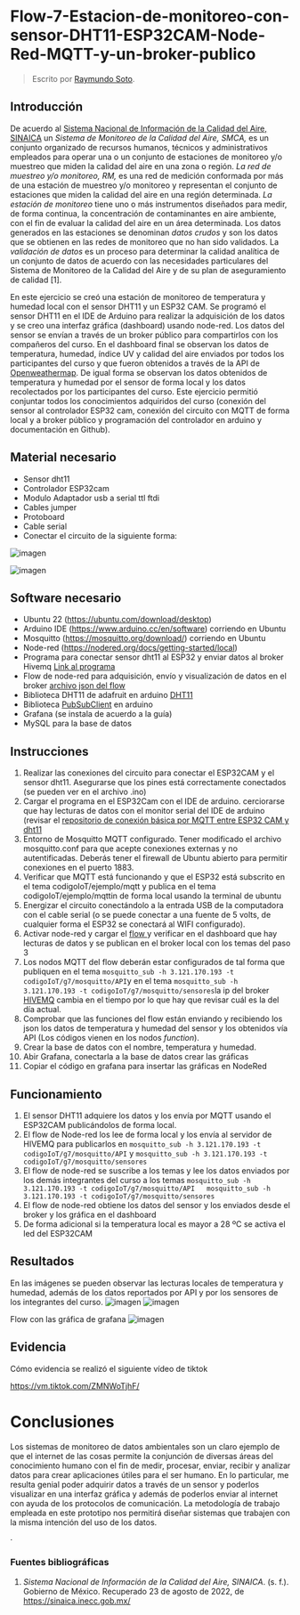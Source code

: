 # Flow-7-Estacion-de-monitoreo-con-sensor-DHT11-ESP32CAM-Node-Red-MQTT-y-un-broker-publico

> Escrito por  [Raymundo Soto](https://github.com/raymundosoto).

## Introducción

De acuerdo al [Sistema Nacional de Información de la Calidad del Aire, SINAICA](https://sinaica.inecc.gob.mx/) un *Sistema de Monitoreo de la Calidad del Aire, SMCA,* es un  conjunto organizado de recursos humanos, técnicos y administrativos empleados para operar una o un conjunto de estaciones de monitoreo y/o muestreo que miden la calidad del aire en una zona o región.   *La red  de muestreo y/o monitoreo, RM,* es una red de medición conformada por más de una estación de muestreo y/o monitoreo y representan el conjunto de estaciones que miden la calidad del aire en una región determinada.   *La estación de monitoreo* tiene uno o más instrumentos diseñados para medir, de forma continua, la concentración de contaminantes en aire ambiente, con el fin de evaluar la calidad del aire en un área determinada.   Los datos generados en las estaciones se denominan *datos crudos* y son los datos que se obtienen en las redes de monitoreo que no han sido validados. La *validación de datos* es un proceso para determinar la calidad analítica de un conjunto de datos de acuerdo con las necesidades particulares del Sistema de Monitoreo de la Calidad del Aire y de su plan de aseguramiento de calidad [1].

En este ejercicio se creó una estación de monitoreo de temperatura y humedad local con el sensor DHT11 y un ESP32 CAM. Se programó el sensor DHT11 en el IDE de Arduino para realizar la adquisición de los datos y se creo una interfaz gráfica (dashboard) usando node-red. Los datos del sensor se envían a través de un broker público para compartirlos con los compañeros del curso. En el dashboard final se observan los datos de temperatura, humedad, índice UV y calidad del aire enviados por todos los participantes del curso y que fueron obtenidos a través de la API de [Openweathermap](https://openweathermap.org/api).  De igual forma se observan los datos obtenidos de temperatura y humedad por el sensor de forma local y los datos recolectados por los participantes del curso. Este ejercicio permitió conjuntar todos los conocimientos adquiridos del curso (conexión del sensor al controlador ESP32 cam,  conexión del circuito con MQTT de forma local y a broker público y programación del controlador en  arduino y documentación en Github).

## Material necesario
 - Sensor dht11 
 - Controlador ESP32cam
 - Modulo Adaptador usb a serial ttl ftdi
 - Cables jumper
 - Protoboard
 - Cable serial
 - Conectar el circuito de la siguiente forma:
 
![imagen](https://user-images.githubusercontent.com/72757419/186284422-7f02778f-1358-4439-acd9-e5abf82e4333.png)

 ![imagen](https://user-images.githubusercontent.com/72757419/186284390-2c967e07-8850-4e61-ab2b-5eee4c5e786e.png)

## Software necesario

 - Ubuntu 22 (https://ubuntu.com/download/desktop)
 - Arduino IDE (https://www.arduino.cc/en/software) corriendo en Ubuntu
 - Mosquitto (https://mosquitto.org/download/) corriendo en Ubuntu
 - Node-red (https://nodered.org/docs/getting-started/local)
 - Programa para conectar sensor dht11 al ESP32 y enviar datos al broker Hivemq   [Link al programa](https://github.com/raymundosoto/Flow-6-Sensor-DHT11-con-MQTT-y-Dashboard-en-node-red/blob/8a97178c9d1ada07a29efcadc62bf6767b74c830/json_mqtt_esp32_cam_dht11/json_mqtt_esp32_cam_dht11.ino)
 - Flow de node-red para adquisición, envío y visualización de datos en el broker [archivo json del flow ](https://github.com/raymundosoto/Flow-7---Estacion-de-monitoreo-con-sensor-DHT11---ESP32CAM--Node-Red-MQTT-y-un-broker-publico/blob/627bb53ce3f26d6435504aeee759c1e13fbc34e8/flow_7_dht11_esp32_MQTT_.json)
 - Biblioteca DHT11 de adafruit en arduino [DHT11](https://github.com/adafruit/DHT-sensor-library)
 - Biblioteca [PubSubClient](https://pubsubclient.knolleary.net/) en arduino
 - Grafana (se instala de acuerdo a la guía)
 - MySQL para la base de datos
 
##  Instrucciones
1. Realizar las conexiones del circuito para conectar el ESP32CAM y el sensor dht11. Asegurarse que los pines está correctamente conectados (se pueden ver en el archivo .ino)
2. Cargar el programa en el  ESP32Cam con el IDE de arduino. cerciorarse que hay lecturas de datos con el monitor serial del IDE de arduino (revisar el [repositorio de conexión básica por MQTT entre ESP32 CAM y dht11](https://github.com/hugoescalpelo/ESP32CAM_MQTT-Basic.git)
3. Entorno de Mosquitto MQTT configurado. Tener modificado el archivo mosquitto.conf para que acepte conexiones externas y no autentificadas. Deberás tener el firewall de Ubuntu abierto para permitir conexiones en el puerto 1883.
4. Verificar que MQTT está funcionando y que el ESP32 está subscrito en el tema codigoIoT/ejemplo/mqtt y publica en el tema codigoIoT/ejemplo/mqttin de forma local usando la terminal de ubuntu
5. Energizar el circuito conectándolo a la entrada USB de la computadora con el cable serial (o se puede conectar a una fuente de 5 volts, de cualquier forma el ESP32 se conectará al WIFI configurado).
6. Activar node-red y cargar el  [flow ](https://github.com/raymundosoto/Flow-7---Estacion-de-monitoreo-con-sensor-DHT11---ESP32CAM--Node-Red-MQTT-y-un-broker-publico/blob/627bb53ce3f26d6435504aeee759c1e13fbc34e8/flow_7_dht11_esp32_MQTT_.json) y verificar en el dashboard que hay lecturas de datos y se publican en el broker local con los temas del paso 3
7. Los nodos MQTT del flow deberán estar configurados de tal forma que publiquen en el tema `mosquitto_sub -h 3.121.170.193 -t codigoIoT/g7/mosquitto/API`y en el tema `mosquitto_sub -h 3.121.170.193 -t codigoIoT/g7/mosquitto/sensores`la ip del broker  [HIVEMQ](https://www.hivemq.com/) cambia en el tiempo por lo que hay que revisar cuál es la del día actual.
8. Comprobar que las funciones del flow están enviando y recibiendo los json  los datos de temperatura y humedad del sensor y los obtenidos vía API (Los códigos vienen en los nodos *function*).
9. Crear la base de datos con el nombre, temperatura y humedad.
10. Abir Grafana, conectarla a la base de datos crear las gráficas
11. Copiar el código en grafana para insertar las gráficas en NodeRed

## Funcionamiento

 1. El sensor DHT11 adquiere los datos y los envía por MQTT usando el ESP32CAM publicándolos de forma local.
 2. El flow de Node-red los lee de forma local y los envía al servidor de HIVEMQ para publicarlos en `mosquitto_sub -h 3.121.170.193 -t codigoIoT/g7/mosquitto/API` y `mosquitto_sub -h 3.121.170.193 -t codigoIoT/g7/mosquitto/sensores`
 3. El flow de node-red se suscribe a los temas y lee los datos enviados por los demás integrantes del curso a los temas  `mosquitto_sub -h 3.121.170.193 -t codigoIoT/g7/mosquitto/API   mosquitto_sub -h 3.121.170.193 -t codigoIoT/g7/mosquitto/sensores`
 4. El flow de node-red obtiene los datos del sensor y los enviados desde el broker y los gráfica en el dashboard
 5. De forma adicional si la temperatura local es mayor a 28 ºC se activa el led del ESP32CAM

## Resultados
En las imágenes se pueden observar las lecturas locales de temperatura y humedad, además de los datos reportados por API y por los sensores de los integrantes del curso.
![imagen](https://user-images.githubusercontent.com/72757419/186284640-8acc9fa9-017f-47f4-b543-3654278358e5.png)
![imagen](https://user-images.githubusercontent.com/72757419/186284690-8cb5767d-cf78-476a-a3c2-55e3f2781a17.png)

Flow con las gráfica de grafana
![imagen](https://user-images.githubusercontent.com/72757419/190494325-e58daa26-b85d-41db-b17f-c7a273982e09.png)


## Evidencia
Cómo evidencia se realizó el siguiente vídeo de tiktok

https://vm.tiktok.com/ZMNWoTjhF/

# Conclusiones

Los sistemas de monitoreo de datos ambientales son un claro ejemplo de que el internet de las cosas permite la conjunción de diversas áreas del conocimiento humano con el fin de medir, procesar, enviar, recibir y analizar datos para crear aplicaciones útiles para el ser humano. En lo particular, me resulta genial poder adquirir datos a través de un sensor y poderlos visualizar en una interfaz gráfica y además de poderlos enviar al internet con ayuda de los protocolos de comunicación. La metodología de trabajo empleada en este prototipo nos permitirá diseñar sistemas que trabajen con la misma intención del uso de los datos.   

·

### Fuentes bibliográficas
1. _Sistema Nacional de Información de la Calidad del Aire, SINAICA_. (s. f.). Gobierno de México. Recuperado 23 de agosto de 2022, de https://sinaica.inecc.gob.mx/
